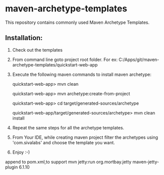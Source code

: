 maven-archetype-templates
=========================

This repository contains commonly used Maven Archetype Templates.

Installation:
-------------
1. Check out the templates
2. From command line goto project root folder. For ex: C:/Apps/git/maven-archetype-templates/quickstart-web-app
3. Execute the following maven commands to install maven archetype:

    quickstart-web-app> mvn clean

    quickstart-web-app> mvn archetype:create-from-project

    quickstart-web-app> cd target/generated-sources/archetype

    quickstart-web-app/target/generated-sources/archetype> mvn clean install


4. Repeat the same steps for all the archetype templates.
5. From Your IDE, while creating maven project filter the archetypes using 'com.sivalabs' and choose the template you want.
6. Enjoy :-)


append to pom.xml,to support mvn jetty:run
 <plugin>
        <groupId>org.mortbay.jetty</groupId>
        <artifactId>maven-jetty-plugin</artifactId>
        <version>6.1.10</version>
        
  </plugin>
